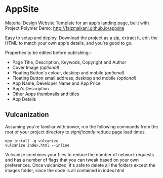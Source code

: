 AppSite
===========================


Material Design Website Template for an app's landing page, built with Project Polymer 
Demo: http://faizmalkani.github.io/appsite

Easy to setup and deploy. 
Download the project as a zip, extract it, edit the HTML to match your own app's details, and you're good to go.


Properties to be edited before publishing:-
- Page Title, Description, Keywods, Copyright and Author
- Cover Image *(optional)*
- Floating Button's colour, desktop and mobile *(optional)*
- Floating Button email address, desktop and mobile *(optional)*
- App Name, Developer Name and App Price
- App's Description
- Other Apps thumbnails and titles
- App Details


## Vulcanization
Assuming you're familiar with bower, run the following commands from the root of your project directory to *significantly* reduce page load times.

    npm install -g vulcanize
    vulcanize index.html --inline
    
Vulcanize combines your files to reduce the number of network requests and has a number of flags that you can tweak based on your own preferences. Once vulcanized, it's safe to delete all the folders except the images folder, since the code is all contained in index.html     
